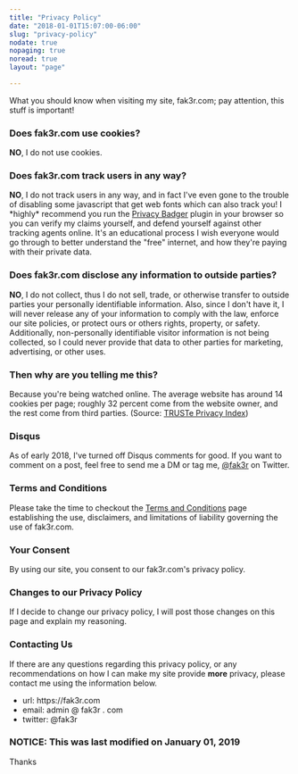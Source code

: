 ```yaml
---
title: "Privacy Policy"
date: "2018-01-01T15:07:00-06:00"
slug: "privacy-policy"
nodate: true
nopaging: true
noread: true
layout: "page"

---
```

What you should know when visiting my site, fak3r.com; pay attention, this stuff is important!

<h3>Does fak3r.com use cookies?</h3>
<p><b>NO</b>, I do not use cookies.</p>

<h3>Does fak3r.com track users in any way?</h3>
<p><b>NO</b>, I do not track users in any way, and in fact I've even gone to the trouble of disabling some javascript that get web fonts which can also track you! I *highly* recommend you run the <a href="https://www.eff.org/privacybadger">Privacy Badger</a> plugin in your browser so you can verify my claims yourself, and defend yourself against other tracking agents online. It's an educational process I wish everyone would go through to better understand the "free" internet, and how they're paying with their private data.</p>

<h3>Does fak3r.com disclose any information to outside parties?</h3>
<p><b>NO</b>, I do not collect, thus I do not sell, trade, or otherwise transfer to outside parties your personally identifiable information. Also, since I don't have it, I will never release any of your information to comply with the law, enforce our site policies, or protect ours or others rights, property, or safety. Additionally, non-personally identifiable visitor information is not being collected, so I could never provide that data to other parties for marketing, advertising, or other uses.</p>

<h3>Then why are you telling me this?</h3>
<p>Because you're being watched online. The average website has around 14 cookies per page; roughly 32 percent come from the website owner, and the rest come from third parties. (Source: <a href="http://www.truste.com/uk-privacy-index-2012-websites/">TRUSTe Privacy Index</a>)</p>

<h3>Disqus</h3>
<p>As of early 2018, I've turned off Disqus comments for good. If you want to comment on a post, feel free to send me a DM or tag me, <a href="https://twitter.com/fak3r">@fak3r</a> on Twitter.</p>

<h3>Terms and Conditions</h3>
<p>Please take the time to checkout the <a href="/terms-and-conditions/">Terms and Conditions</a> page establishing the use, disclaimers, and limitations of liability governing the use of fak3r.com.</p>

<h3>Your Consent</h3>
<p>By using our site, you consent to our fak3r.com's privacy policy.</p>

<h3>Changes to our Privacy Policy</h3>
<p>If I decide to change our privacy policy, I will post those changes on this page and explain my reasoning.</p>

<h3>Contacting Us</h3>
<p>If there are any questions regarding this privacy policy, or any recommendations on how I can make my site provide <b>more</b> privacy, please contact me using the information below.</p>
<ul>
<li>url: https://fak3r.com</li>
<li>email: admin @ fak3r . com</li>
<li>twitter: @fak3r</li>
</ul>

<h3>NOTICE: This was last modified on January 01, 2019</h3>

<p>Thanks</p>
